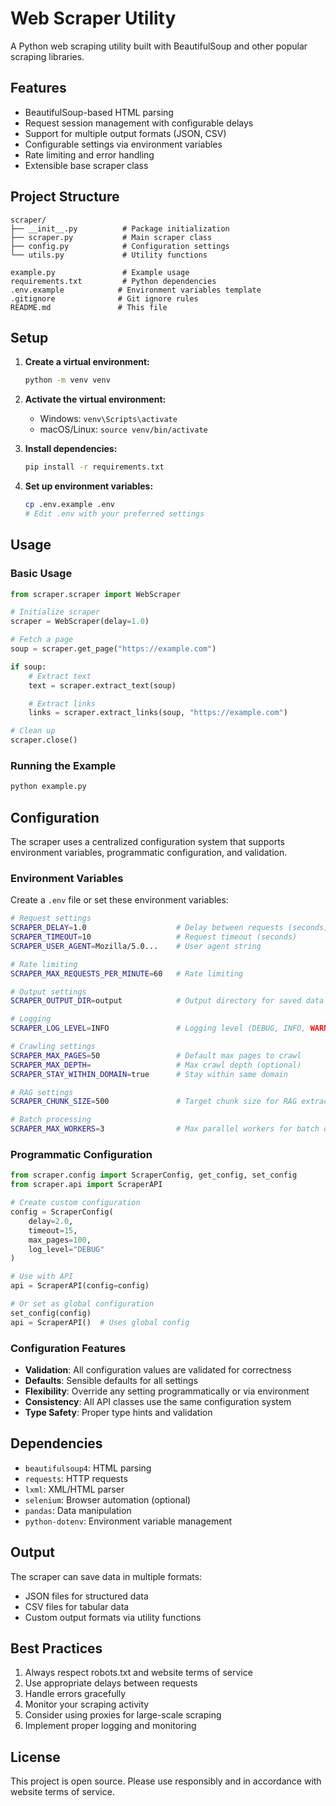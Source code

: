 # Web Scraper Utility

A Python web scraping utility built with BeautifulSoup and other popular scraping libraries.

## Features

- BeautifulSoup-based HTML parsing
- Request session management with configurable delays
- Support for multiple output formats (JSON, CSV)
- Configurable settings via environment variables
- Rate limiting and error handling
- Extensible base scraper class

## Project Structure

```
scraper/
├── __init__.py          # Package initialization
├── scraper.py           # Main scraper class
├── config.py            # Configuration settings
└── utils.py             # Utility functions

example.py               # Example usage
requirements.txt         # Python dependencies
.env.example            # Environment variables template
.gitignore              # Git ignore rules
README.md               # This file
```

## Setup

1. **Create a virtual environment:**

   ```bash
   python -m venv venv
   ```

2. **Activate the virtual environment:**

   - Windows: `venv\Scripts\activate`
   - macOS/Linux: `source venv/bin/activate`

3. **Install dependencies:**

   ```bash
   pip install -r requirements.txt
   ```

4. **Set up environment variables:**
   ```bash
   cp .env.example .env
   # Edit .env with your preferred settings
   ```

## Usage

### Basic Usage

```python
from scraper.scraper import WebScraper

# Initialize scraper
scraper = WebScraper(delay=1.0)

# Fetch a page
soup = scraper.get_page("https://example.com")

if soup:
    # Extract text
    text = scraper.extract_text(soup)

    # Extract links
    links = scraper.extract_links(soup, "https://example.com")

# Clean up
scraper.close()
```

### Running the Example

```bash
python example.py
```

## Configuration

The scraper uses a centralized configuration system that supports environment variables, programmatic configuration, and validation.

### Environment Variables

Create a `.env` file or set these environment variables:

```bash
# Request settings
SCRAPER_DELAY=1.0                    # Delay between requests (seconds)
SCRAPER_TIMEOUT=10                   # Request timeout (seconds)
SCRAPER_USER_AGENT=Mozilla/5.0...    # User agent string

# Rate limiting
SCRAPER_MAX_REQUESTS_PER_MINUTE=60   # Rate limiting

# Output settings
SCRAPER_OUTPUT_DIR=output            # Output directory for saved data

# Logging
SCRAPER_LOG_LEVEL=INFO               # Logging level (DEBUG, INFO, WARNING, ERROR, CRITICAL)

# Crawling settings
SCRAPER_MAX_PAGES=50                 # Default max pages to crawl
SCRAPER_MAX_DEPTH=                   # Max crawl depth (optional)
SCRAPER_STAY_WITHIN_DOMAIN=true      # Stay within same domain

# RAG settings
SCRAPER_CHUNK_SIZE=500               # Target chunk size for RAG extraction

# Batch processing
SCRAPER_MAX_WORKERS=3                # Max parallel workers for batch operations
```

### Programmatic Configuration

```python
from scraper.config import ScraperConfig, get_config, set_config
from scraper.api import ScraperAPI

# Create custom configuration
config = ScraperConfig(
    delay=2.0,
    timeout=15,
    max_pages=100,
    log_level="DEBUG"
)

# Use with API
api = ScraperAPI(config=config)

# Or set as global configuration
set_config(config)
api = ScraperAPI()  # Uses global config
```

### Configuration Features

- **Validation**: All configuration values are validated for correctness
- **Defaults**: Sensible defaults for all settings
- **Flexibility**: Override any setting programmatically or via environment
- **Consistency**: All API classes use the same configuration system
- **Type Safety**: Proper type hints and validation

## Dependencies

- `beautifulsoup4`: HTML parsing
- `requests`: HTTP requests
- `lxml`: XML/HTML parser
- `selenium`: Browser automation (optional)
- `pandas`: Data manipulation
- `python-dotenv`: Environment variable management

## Output

The scraper can save data in multiple formats:

- JSON files for structured data
- CSV files for tabular data
- Custom output formats via utility functions

## Best Practices

1. Always respect robots.txt and website terms of service
2. Use appropriate delays between requests
3. Handle errors gracefully
4. Monitor your scraping activity
5. Consider using proxies for large-scale scraping
6. Implement proper logging and monitoring

## License

This project is open source. Please use responsibly and in accordance with website terms of service.
